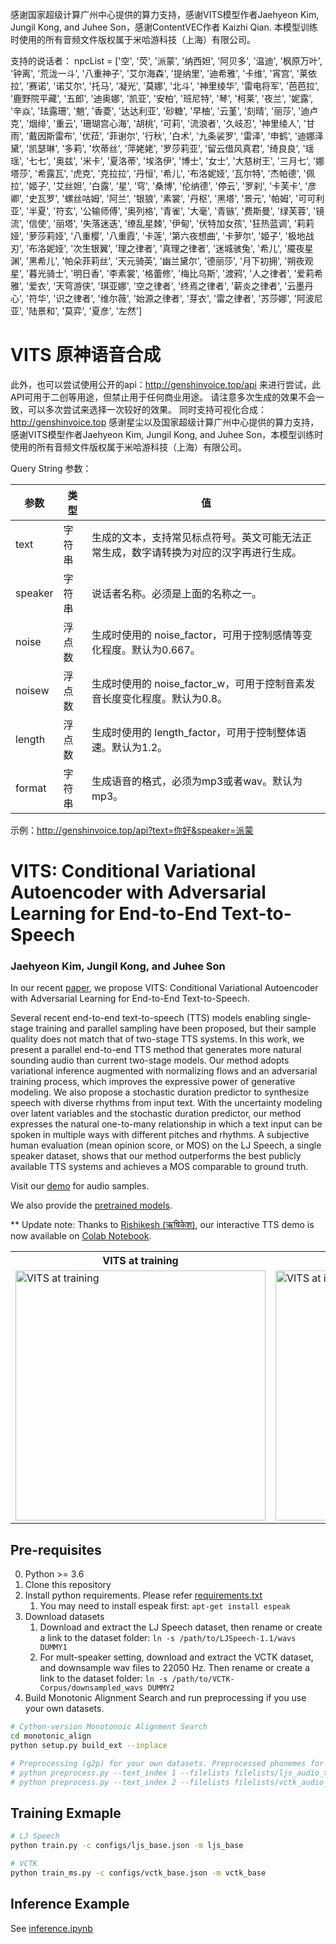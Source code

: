 感谢国家超级计算广州中心提供的算力支持，感谢VITS模型作者Jaehyeon Kim, Jungil Kong, and Juhee Son，感谢ContentVEC作者 Kaizhi Qian.
本模型训练时使用的所有音频文件版权属于米哈游科技（上海）有限公司。

支持的说话者：
npcList = ['空', '荧', '派蒙', '纳西妲', '阿贝多', '温迪', '枫原万叶', '钟离', '荒泷一斗', '八重神子', '艾尔海森', '提纳里', '迪希雅', '卡维', '宵宫', '莱依拉', '赛诺', '诺艾尔', '托马', '凝光', '莫娜', '北斗', '神里绫华', '雷电将军', '芭芭拉', '鹿野院平藏', '五郎', '迪奥娜', '凯亚', '安柏', '班尼特', '琴', '柯莱', '夜兰', '妮露', '辛焱', '珐露珊', '魈', '香菱', '达达利亚', '砂糖', '早柚', '云堇', '刻晴', '丽莎', '迪卢克', '烟绯', '重云', '珊瑚宫心海', '胡桃', '可莉', '流浪者', '久岐忍', '神里绫人', '甘雨', '戴因斯雷布', '优菈', '菲谢尔', '行秋', '白术', '九条裟罗', '雷泽', '申鹤', '迪娜泽黛', '凯瑟琳', '多莉', '坎蒂丝', '萍姥姥', '罗莎莉亚', '留云借风真君', '绮良良', '瑶瑶', '七七', '奥兹', '米卡', '夏洛蒂', '埃洛伊', '博士', '女士', '大慈树王', '三月七', '娜塔莎', '希露瓦', '虎克', '克拉拉', '丹恒', '希儿', '布洛妮娅', '瓦尔特', '杰帕德', '佩拉', '姬子', '艾丝妲', '白露', '星', '穹', '桑博', '伦纳德', '停云', '罗刹', '卡芙卡', '彦卿', '史瓦罗', '螺丝咕姆', '阿兰', '银狼', '素裳', '丹枢', '黑塔', '景元', '帕姆', '可可利亚', '半夏', '符玄', '公输师傅', '奥列格', '青雀', '大毫', '青镞', '费斯曼', '绿芙蓉', '镜流', '信使', '丽塔', '失落迷迭', '缭乱星棘', '伊甸', '伏特加女孩', '狂热蓝调', '莉莉娅', '萝莎莉娅', '八重樱', '八重霞', '卡莲', '第六夜想曲', '卡萝尔', '姬子', '极地战刃', '布洛妮娅', '次生银翼', '理之律者', '真理之律者', '迷城骇兔', '希儿', '魇夜星渊', '黑希儿', '帕朵菲莉丝', '天元骑英', '幽兰黛尔', '德丽莎', '月下初拥', '朔夜观星', '暮光骑士', '明日香', '李素裳', '格蕾修', '梅比乌斯', '渡鸦', '人之律者', '爱莉希雅', '爱衣', '天穹游侠', '琪亚娜', '空之律者', '终焉之律者', '薪炎之律者', '云墨丹心', '符华', '识之律者', '维尔薇', '始源之律者', '芽衣', '雷之律者', '苏莎娜', '阿波尼亚', '陆景和', '莫弈', '夏彦', '左然']


# VITS 原神语音合成


此外，也可以尝试使用公开的api：http://genshinvoice.top/api 来进行尝试，此API可用于二创等用途，但禁止用于任何商业用途。
请注意多次生成的效果不会一致，可以多次尝试来选择一次较好的效果。
同时支持可视化合成：http://genshinvoice.top
感谢星尘以及国家超级计算广州中心提供的算力支持，感谢VITS模型作者Jaehyeon Kim, Jungil Kong, and Juhee Son，本模型训练时使用的所有音频文件版权属于米哈游科技（上海）有限公司。

Query String 参数：

| 参数 | 类型 | 值 |
| ------------- | ------------- | ------------  |
| text | 字符串 |  生成的文本，支持常见标点符号。英文可能无法正常生成，数字请转换为对应的汉字再进行生成。 |
| speaker | 字符串 |  说话者名称。必须是上面的名称之一。 |
| noise | 浮点数 |  生成时使用的 noise_factor，可用于控制感情等变化程度。默认为0.667。 |
| noisew | 浮点数 |  生成时使用的 noise_factor_w，可用于控制音素发音长度变化程度。默认为0.8。 |
| length | 浮点数 |  生成时使用的 length_factor，可用于控制整体语速。默认为1.2。 |
| format | 字符串 |  生成语音的格式，必须为mp3或者wav。默认为mp3。 |

示例：http://genshinvoice.top/api?text=你好&speaker=派蒙




# VITS: Conditional Variational Autoencoder with Adversarial Learning for End-to-End Text-to-Speech

### Jaehyeon Kim, Jungil Kong, and Juhee Son

In our recent [paper](https://arxiv.org/abs/2106.06103), we propose VITS: Conditional Variational Autoencoder with Adversarial Learning for End-to-End Text-to-Speech.

Several recent end-to-end text-to-speech (TTS) models enabling single-stage training and parallel sampling have been proposed, but their sample quality does not match that of two-stage TTS systems. In this work, we present a parallel end-to-end TTS method that generates more natural sounding audio than current two-stage models. Our method adopts variational inference augmented with normalizing flows and an adversarial training process, which improves the expressive power of generative modeling. We also propose a stochastic duration predictor to synthesize speech with diverse rhythms from input text. With the uncertainty modeling over latent variables and the stochastic duration predictor, our method expresses the natural one-to-many relationship in which a text input can be spoken in multiple ways with different pitches and rhythms. A subjective human evaluation (mean opinion score, or MOS) on the LJ Speech, a single speaker dataset, shows that our method outperforms the best publicly available TTS systems and achieves a MOS comparable to ground truth.

Visit our [demo](https://jaywalnut310.github.io/vits-demo/index.html) for audio samples.

We also provide the [pretrained models](https://drive.google.com/drive/folders/1ksarh-cJf3F5eKJjLVWY0X1j1qsQqiS2?usp=sharing).

** Update note: Thanks to [Rishikesh (ऋषिकेश)](https://github.com/jaywalnut310/vits/issues/1), our interactive TTS demo is now available on [Colab Notebook](https://colab.research.google.com/drive/1CO61pZizDj7en71NQG_aqqKdGaA_SaBf?usp=sharing).

<table style="width:100%">
  <tr>
    <th>VITS at training</th>
    <th>VITS at inference</th>
  </tr>
  <tr>
    <td><img src="resources/fig_1a.png" alt="VITS at training" height="400"></td>
    <td><img src="resources/fig_1b.png" alt="VITS at inference" height="400"></td>
  </tr>
</table>


## Pre-requisites
0. Python >= 3.6
0. Clone this repository
0. Install python requirements. Please refer [requirements.txt](requirements.txt)
    1. You may need to install espeak first: `apt-get install espeak`
0. Download datasets
    1. Download and extract the LJ Speech dataset, then rename or create a link to the dataset folder: `ln -s /path/to/LJSpeech-1.1/wavs DUMMY1`
    1. For mult-speaker setting, download and extract the VCTK dataset, and downsample wav files to 22050 Hz. Then rename or create a link to the dataset folder: `ln -s /path/to/VCTK-Corpus/downsampled_wavs DUMMY2`
0. Build Monotonic Alignment Search and run preprocessing if you use your own datasets.
```sh
# Cython-version Monotonoic Alignment Search
cd monotonic_align
python setup.py build_ext --inplace

# Preprocessing (g2p) for your own datasets. Preprocessed phonemes for LJ Speech and VCTK have been already provided.
# python preprocess.py --text_index 1 --filelists filelists/ljs_audio_text_train_filelist.txt filelists/ljs_audio_text_val_filelist.txt filelists/ljs_audio_text_test_filelist.txt 
# python preprocess.py --text_index 2 --filelists filelists/vctk_audio_sid_text_train_filelist.txt filelists/vctk_audio_sid_text_val_filelist.txt filelists/vctk_audio_sid_text_test_filelist.txt
```


## Training Exmaple
```sh
# LJ Speech
python train.py -c configs/ljs_base.json -m ljs_base

# VCTK
python train_ms.py -c configs/vctk_base.json -m vctk_base
```


## Inference Example
See [inference.ipynb](inference.ipynb)
